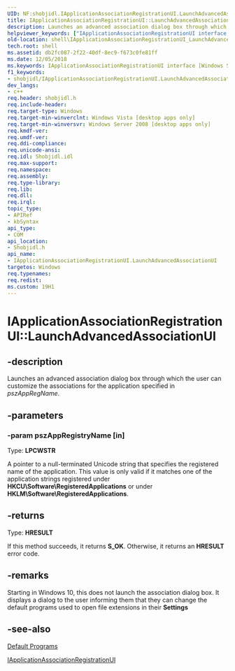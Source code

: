 ```yaml
---
UID: NF:shobjidl.IApplicationAssociationRegistrationUI.LaunchAdvancedAssociationUI
title: IApplicationAssociationRegistrationUI::LaunchAdvancedAssociationUI (shobjidl.h)
description: Launches an advanced association dialog box through which the user can customize the associations for the application specified in pszAppRegName.helpviewer_keywords: ["IApplicationAssociationRegistrationUI interface [Windows Shell]","LaunchAdvancedAssociationUI method","IApplicationAssociationRegistrationUI.LaunchAdvancedAssociationUI","IApplicationAssociationRegistrationUI::LaunchAdvancedAssociationUI","LaunchAdvancedAssociationUI","LaunchAdvancedAssociationUI method [Windows Shell]","LaunchAdvancedAssociationUI method [Windows Shell]","IApplicationAssociationRegistrationUI interface","_shell_IApplicationAssociationRegistrationUI_LaunchAdvancedAssociationUI","shell.IApplicationAssociationRegistrationUI_LaunchAdvancedAssociationUI","shobjidl/IApplicationAssociationRegistrationUI::LaunchAdvancedAssociationUI"]
old-location: shell\IApplicationAssociationRegistrationUI_LaunchAdvancedAssociationUI.htm
tech.root: shell
ms.assetid: db2fc087-2f22-40df-8ec9-f673c0fe81ff
ms.date: 12/05/2018
ms.keywords: IApplicationAssociationRegistrationUI interface [Windows Shell],LaunchAdvancedAssociationUI method, IApplicationAssociationRegistrationUI.LaunchAdvancedAssociationUI, IApplicationAssociationRegistrationUI::LaunchAdvancedAssociationUI, LaunchAdvancedAssociationUI, LaunchAdvancedAssociationUI method [Windows Shell], LaunchAdvancedAssociationUI method [Windows Shell],IApplicationAssociationRegistrationUI interface, _shell_IApplicationAssociationRegistrationUI_LaunchAdvancedAssociationUI, shell.IApplicationAssociationRegistrationUI_LaunchAdvancedAssociationUI, shobjidl/IApplicationAssociationRegistrationUI::LaunchAdvancedAssociationUI
f1_keywords:
- shobjidl/IApplicationAssociationRegistrationUI.LaunchAdvancedAssociationUI
dev_langs:
- c++
req.header: shobjidl.h
req.include-header: 
req.target-type: Windows
req.target-min-winverclnt: Windows Vista [desktop apps only]
req.target-min-winversvr: Windows Server 2008 [desktop apps only]
req.kmdf-ver: 
req.umdf-ver: 
req.ddi-compliance: 
req.unicode-ansi: 
req.idl: Shobjidl.idl
req.max-support: 
req.namespace: 
req.assembly: 
req.type-library: 
req.lib: 
req.dll: 
req.irql: 
topic_type:
- APIRef
- kbSyntax
api_type:
- COM
api_location:
- Shobjidl.h
api_name:
- IApplicationAssociationRegistrationUI.LaunchAdvancedAssociationUI
targetos: Windows
req.typenames: 
req.redist: 
ms.custom: 19H1
---
```


# IApplicationAssociationRegistrationUI::LaunchAdvancedAssociationUI


## -description


Launches an advanced association dialog box through which the user can customize the associations for the application specified in <i>pszAppRegName</i>.


## -parameters




### -param pszAppRegistryName [in]

Type: <b>LPCWSTR</b>

A pointer to a null-terminated Unicode string that specifies the registered name of the application. This value is only valid if it matches one of the application strings registered under <b>HKCU\Software\RegisteredApplications</b> or under <b>HKLM\Software\RegisteredApplications</b>.


## -returns



Type: <b>HRESULT</b>

If this method succeeds, it returns <b xmlns:loc="http://microsoft.com/wdcml/l10n">S_OK</b>. Otherwise, it returns an <b xmlns:loc="http://microsoft.com/wdcml/l10n">HRESULT</b> error code.




## -remarks



Starting in Windows 10, this does not launch the association dialog box. It displays a dialog to the user informing them that they can change the default programs used to open file extensions in their <b>Settings</b>




## -see-also




<a href="https://docs.microsoft.com/windows/desktop/shell/default-programs">Default Programs</a>



<a href="https://docs.microsoft.com/windows/desktop/api/shobjidl/nn-shobjidl-iapplicationassociationregistrationui">IApplicationAssociationRegistrationUI</a>
 

 

